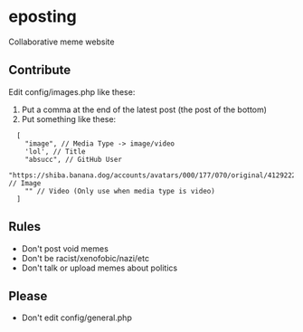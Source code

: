 # eposting
Collaborative meme website
## Contribute
Edit config/images.php like these:
1. Put a comma at the end of the latest post (the post of the bottom)
2. Put something like these:
```
  [
    "image", // Media Type -> image/video
    'lol', // Title
    "absucc", // GitHub User
    "https://shiba.banana.dog/accounts/avatars/000/177/070/original/4129222e7ab86b6a.png", // Image
    "" // Video (Only use when media type is video)
  ]
```
## Rules
- Don't post void memes
- Don't be racist/xenofobic/nazi/etc
- Don't talk or upload memes about politics
## Please
- Don't edit config/general.php
